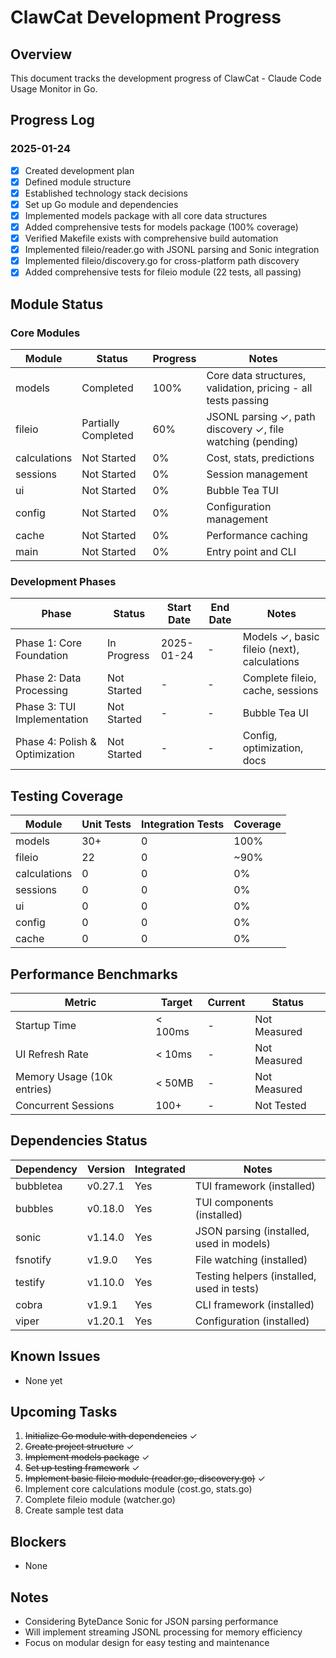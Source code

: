 # ClawCat Development Progress

## Overview
This document tracks the development progress of ClawCat - Claude Code Usage Monitor in Go.

## Progress Log

### 2025-01-24
- [x] Created development plan
- [x] Defined module structure
- [x] Established technology stack decisions
- [x] Set up Go module and dependencies
- [x] Implemented models package with all core data structures
- [x] Added comprehensive tests for models package (100% coverage)
- [x] Verified Makefile exists with comprehensive build automation
- [x] Implemented fileio/reader.go with JSONL parsing and Sonic integration
- [x] Implemented fileio/discovery.go for cross-platform path discovery
- [x] Added comprehensive tests for fileio module (22 tests, all passing)

## Module Status

### Core Modules

| Module | Status | Progress | Notes |
|--------|--------|----------|-------|
| models | Completed | 100% | Core data structures, validation, pricing - all tests passing |
| fileio | Partially Completed | 60% | JSONL parsing ✓, path discovery ✓, file watching (pending) |
| calculations | Not Started | 0% | Cost, stats, predictions |
| sessions | Not Started | 0% | Session management |
| ui | Not Started | 0% | Bubble Tea TUI |
| config | Not Started | 0% | Configuration management |
| cache | Not Started | 0% | Performance caching |
| main | Not Started | 0% | Entry point and CLI |

### Development Phases

| Phase | Status | Start Date | End Date | Notes |
|-------|--------|------------|----------|-------|
| Phase 1: Core Foundation | In Progress | 2025-01-24 | - | Models ✓, basic fileio (next), calculations |
| Phase 2: Data Processing | Not Started | - | - | Complete fileio, cache, sessions |
| Phase 3: TUI Implementation | Not Started | - | - | Bubble Tea UI |
| Phase 4: Polish & Optimization | Not Started | - | - | Config, optimization, docs |

## Testing Coverage

| Module | Unit Tests | Integration Tests | Coverage |
|--------|------------|-------------------|----------|
| models | 30+ | 0 | 100% |
| fileio | 22 | 0 | ~90% |
| calculations | 0 | 0 | 0% |
| sessions | 0 | 0 | 0% |
| ui | 0 | 0 | 0% |
| config | 0 | 0 | 0% |
| cache | 0 | 0 | 0% |

## Performance Benchmarks

| Metric | Target | Current | Status |
|--------|--------|---------|--------|
| Startup Time | < 100ms | - | Not Measured |
| UI Refresh Rate | < 10ms | - | Not Measured |
| Memory Usage (10k entries) | < 50MB | - | Not Measured |
| Concurrent Sessions | 100+ | - | Not Tested |

## Dependencies Status

| Dependency | Version | Integrated | Notes |
|------------|---------|------------|-------|
| bubbletea | v0.27.1 | Yes | TUI framework (installed) |
| bubbles | v0.18.0 | Yes | TUI components (installed) |
| sonic | v1.14.0 | Yes | JSON parsing (installed, used in models) |
| fsnotify | v1.9.0 | Yes | File watching (installed) |
| testify | v1.10.0 | Yes | Testing helpers (installed, used in tests) |
| cobra | v1.9.1 | Yes | CLI framework (installed) |
| viper | v1.20.1 | Yes | Configuration (installed) |

## Known Issues
- None yet

## Upcoming Tasks
1. ~~Initialize Go module with dependencies~~ ✓
2. ~~Create project structure~~ ✓
3. ~~Implement models package~~ ✓
4. ~~Set up testing framework~~ ✓
5. ~~Implement basic fileio module (reader.go, discovery.go)~~ ✓
6. Implement core calculations module (cost.go, stats.go)
7. Complete fileio module (watcher.go)
8. Create sample test data

## Blockers
- None

## Notes
- Considering ByteDance Sonic for JSON parsing performance
- Will implement streaming JSONL processing for memory efficiency
- Focus on modular design for easy testing and maintenance